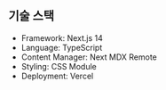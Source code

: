 
## 기술 스택
- Framework: Next.js 14
- Language: TypeScript
- Content Manager: Next MDX Remote
- Styling: CSS Module
- Deployment: Vercel
